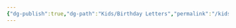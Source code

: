 ```yaml
---
{"dg-publish":true,"dg-path":"Kids/Birthday Letters","permalink":"/kids/birthday-letters/"}
---
```


